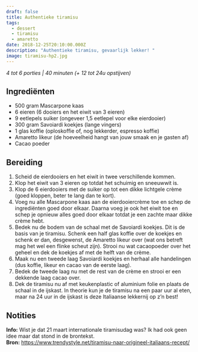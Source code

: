 ```yaml
---
draft: false
title: Authentieke tiramisu
tags:
  - dessert
  - tiramisu
  - amaretto
date: 2018-12-25T20:10:00.000Z
description: "Authentieke tiramisu, gevaarlijk lekker! "
image: tiramisu-hp2.jpg
---
```

_4 tot 6 porties | 40 minuten (+ 12 tot 24u opstijven)_

## Ingrediënten
-   500 gram Mascarpone kaas
-   6 eieren (6 dooiers en het eiwit van 3 eieren)
-   9 eetlepels suiker (ongeveer 1,5 eetlepel voor elke eierdooier)
-   300 gram Savoiardi koekjes (lange vingers)
-   1 glas koffie (oploskoffie of, nog lekkerder, espresso koffie)
-   Amaretto likeur (de hoeveelheid hangt van jouw smaak en je gasten af)
-   Cacao poeder

## Bereiding
1.  Scheid de eierdooiers en het eiwit in twee verschillende kommen.
2.  Klop het eiwit van 3 eieren op totdat het schuimig en sneeuwwit is.
3.  Klop de 6 eierdooiers met de suiker op tot een dikke lichtgele crème (goed kloppen, beter te lang dan te kort).
4.  Voeg nu alle Mascarpone kaas aan de eierdooiercrème toe en schep de ingrediënten goed door elkaar. Daarna voeg je ook het eiwit toe en schep je opnieuw alles goed door elkaar totdat je een zachte maar dikke crème hebt.
5.  Bedek nu de bodem van de schaal met de Savoiardi koekjes. Dit is de basis van je tiramisu. Schenk een half glas koffie over de koekjes en schenk er dan, desgewenst, de Amaretto likeur over (wat ons betreft mag het wel een flinke scheut zijn). Strooi nu wat cacaopoeder over het geheel en dek de koekjes af met de helft van de crème.
6.  Maak nu een tweede laag Savoiardi koekjes en herhaal alle handelingen (dus koffie, likeur en cacao van de eerste laag).
7.  Bedek de tweede laag nu met de rest van de crème en strooi er een dekkende laag cacao over.
8.  Dek de tiramisu nu af met keukenplastic of aluminium folie en plaats de schaal in de ijskast. In theorie kun je de tiramisu na een paar uur al eten, maar na 24 uur in de ijskast is deze Italiaanse lekkernij op z’n best!

## Notities
**Info:** Wist je dat 21 maart internationale tiramisudag was? Ik had ook geen idee maar dat stond in de brontekst.   
**B﻿ron:** https://www.trendystyle.net/tiramisu-naar-origineel-italiaans-recept/  
